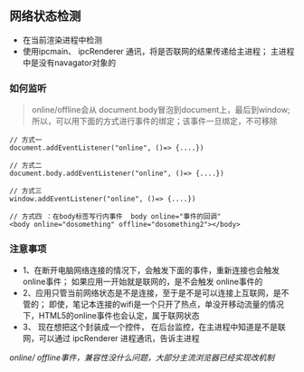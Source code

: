 ## 网络状态检测

- 在当前渲染进程中检测
- 使用ipcmain、 ipcRenderer 通讯，将是否联网的结果传递给主进程； 主进程中是没有navagator对象的

### 如何监听

> online/offline会从 document.body冒泡到document上，最后到window; 所以，可以用下面的方式进行事件的绑定；该事件一旦绑定，不可移除
```
// 方式一
document.addEventListener("online", ()=> {....})

// 方式二
document.body.addEventListener("online", ()=> {....})

// 方式三
window.addEventListener("online", ()=> {....})

// 方式四 ：在body标签写行内事件  body online="事件的回调"
<body online="dosomething" offline="dosomething2"></body>

```


### 注意事项
- 1、在断开电脑网络连接的情况下，会触发下面的事件，重新连接也会触发online事件； 如果应用一开始就是联网的，是不会触发 online事件的
- 2、应用只管当前网络状态是不是连接，至于是不是可以连接上互联网，是不管的； 即使，笔记本连接的wifi是一个只开了热点，单没开移动流量的情况下，HTML5的online事件也会认定，属于联网状态
- 3、 现在想把这个封装成一个控件， 在后台监控，在主进程中知道是不是联网，可以通过 ipcRenderer  进程通讯，告诉主进程

*online/ offline事件，兼容性没什么问题，大部分主流浏览器已经实现改机制*